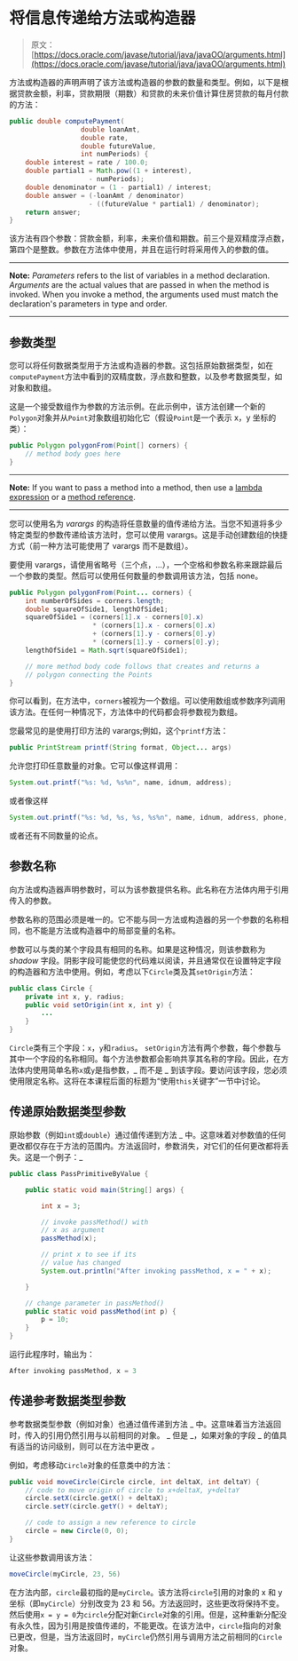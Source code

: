 # 将信息传递给方法或构造器

> 原文： [https://docs.oracle.com/javase/tutorial/java/javaOO/arguments.html](https://docs.oracle.com/javase/tutorial/java/javaOO/arguments.html)

方法或构造器的声明声明了该方法或构造器的参数的数量和类型。例如，以下是根据贷款金额，利率，贷款期限（期数）和贷款的未来价值计算住房贷款的每月付款的方法：

```java
public double computePayment(
                  double loanAmt,
                  double rate,
                  double futureValue,
                  int numPeriods) {
    double interest = rate / 100.0;
    double partial1 = Math.pow((1 + interest), 
                    - numPeriods);
    double denominator = (1 - partial1) / interest;
    double answer = (-loanAmt / denominator)
                    - ((futureValue * partial1) / denominator);
    return answer;
}

```

该方法有四个参数：贷款金额，利率，未来价值和期数。前三个是双精度浮点数，第四个是整数。参数在方法体中使用，并且在运行时将采用传入的参数的值。

* * *

**Note:** _Parameters_ refers to the list of variables in a method declaration. _Arguments_ are the actual values that are passed in when the method is invoked. When you invoke a method, the arguments used must match the declaration's parameters in type and order.

* * *

## 参数类型

您可以将任何数据类型用于方法或构造器的参数。这包括原始数据类型，如在`computePayment`方法中看到的双精度数，浮点数和整数，以及参考数据类型，如对象和数组。

这是一个接受数组作为参数的方法示例。在此示例中，该方法创建一个新的`Polygon`对象并从`Point`对象数组初始化它（假设`Point`是一个表示 x，y 坐标的类）：

```java
public Polygon polygonFrom(Point[] corners) {
    // method body goes here
}

```

* * *

**Note:** If you want to pass a method into a method, then use a [lambda expression](lambdaexpressions.html) or a [method reference](methodreferences.html).

* * *

您可以使用名为 _varargs_ 的构造将任意数量的值传递给方法。当您不知道将多少特定类型的参数传递给该方法时，您可以使用 varargs。这是手动创建数组的快捷方式（前一种方法可能使用了 varargs 而不是数组）。

要使用 varargs，请使用省略号（三个点，...），一个空格和参数名称来跟踪最后一个参数的类型。然后可以使用任何数量的参数调用该方法，包括 none。

```java
public Polygon polygonFrom(Point... corners) {
    int numberOfSides = corners.length;
    double squareOfSide1, lengthOfSide1;
    squareOfSide1 = (corners[1].x - corners[0].x)
                     * (corners[1].x - corners[0].x) 
                     + (corners[1].y - corners[0].y)
                     * (corners[1].y - corners[0].y);
    lengthOfSide1 = Math.sqrt(squareOfSide1);

    // more method body code follows that creates and returns a 
    // polygon connecting the Points
}

```

你可以看到，在方法中，`corners`被视为一个数组。可以使用数组或参数序列调用该方法。在任何一种情况下，方法体中的代码都会将参数视为数组。

您最常见的是使用打印方法的 varargs;例如，这个`printf`方法：

```java
public PrintStream printf(String format, Object... args)

```

允许您打印任意数量的对象。它可以像这样调用：

```java
System.out.printf("%s: %d, %s%n", name, idnum, address);

```

或者像这样

```java
System.out.printf("%s: %d, %s, %s, %s%n", name, idnum, address, phone, email);

```

或者还有不同数量的论点。

## 参数名称

向方法或构造器声明参数时，可以为该参数提供名称。此名称在方法体内用于引用传入的参数。

参数名称的范围必须是唯一的。它不能与同一方法或构造器的另一个参数的名称相同，也不能是方法或构造器中的局部变量的名称。

参数可以与类的某个字段具有相同的名称。如果是这种情况，则该参数称为 _shadow_ 字段。阴影字段可能使您的代码难以阅读，并且通常仅在设置特定字段的构造器和方法中使用。例如，考虑以下`Circle`类及其`setOrigin`方法：

```java
public class Circle {
    private int x, y, radius;
    public void setOrigin(int x, int y) {
        ...
    }
}

```

`Circle`类有三个字段：`x`，`y`和`radius`。 `setOrigin`方法有两个参数，每个参数与其中一个字段的名称相同。每个方法参数都会影响共享其名称的字段。因此，在方法体内使用简单名称`x`或`y`是指参数，_ 而不是 _ 到该字段。要访问该字段，您必须使用限定名称。这将在本课程后面的标题为“使用`this`关键字”一节中讨论。

## 传递原始数据类型参数

原始参数（例如`int`或`double`）通过值传递到方法 _ 中。这意味着对参数值的任何更改都仅存在于方法的范围内。方法返回时，参数消失，对它们的任何更改都将丢失。这是一个例子：_

```java
public class PassPrimitiveByValue {

    public static void main(String[] args) {

        int x = 3;

        // invoke passMethod() with 
        // x as argument
        passMethod(x);

        // print x to see if its 
        // value has changed
        System.out.println("After invoking passMethod, x = " + x);

    }

    // change parameter in passMethod()
    public static void passMethod(int p) {
        p = 10;
    }
}

```

运行此程序时，输出为：

```java
After invoking passMethod, x = 3

```

## 传递参考数据类型参数

参考数据类型参数（例如对象）也通过值传递到方法 _ 中。这意味着当方法返回时，传入的引用仍然引用与以前相同的对象。 _ 但是 _，如果对象的字段 _ 的值具有适当的访问级别，则可以在方法中更改 _。_

例如，考虑移动`Circle`对象的任意类中的方法：

```java
public void moveCircle(Circle circle, int deltaX, int deltaY) {
    // code to move origin of circle to x+deltaX, y+deltaY
    circle.setX(circle.getX() + deltaX);
    circle.setY(circle.getY() + deltaY);

    // code to assign a new reference to circle
    circle = new Circle(0, 0);
}

```

让这些参数调用该方法：

```java
moveCircle(myCircle, 23, 56)

```

在方法内部，`circle`最初指的是`myCircle`。该方法将`circle`引用的对象的 x 和 y 坐标（即`myCircle`）分别改变为 23 和 56。方法返回时，这些更改将保持不变。然后使用`x = y = 0`为`circle`分配对新`Circle`对象的引用。但是，这种重新分配没有永久性，因为引用是按值传递的，不能更改。在该方法中，`circle`指向的对象已更改，但是，当方法返回时，`myCircle`仍然引用与调用方法之前相同的`Circle`对象。